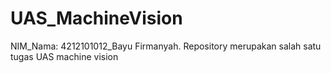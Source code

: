 # UAS_MachineVision
NIM_Nama: 4212101012_Bayu Firmanyah. Repository merupakan salah satu tugas UAS machine vision
